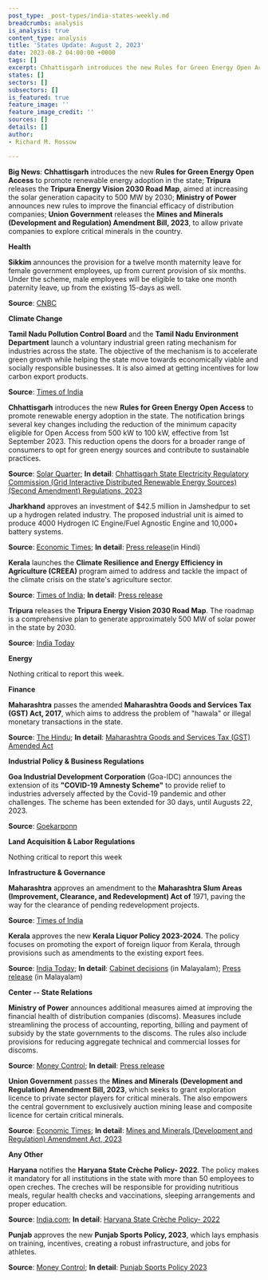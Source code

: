 ```yaml
---
post_type: _post-types/india-states-weekly.md
breadcrumbs: analysis
is_analysis: true
content_type: analysis
title: 'States Update: August 2, 2023'
date: 2023-08-2 04:00:00 +0000
tags: []
excerpt: Chhattisgarh introduces the new Rules for Green Energy Open Access to promote renewable energy adoption in the state; Tripura releases the Tripura Energy Vision 2030 Road Map, aimed at increasing the solar generation capacity to 500 MW by 2030; Ministry of Power announces new rules to improve the financial efficacy of distribution companies; Union Government releases the Mines and Minerals (Development and Regulation) Amendment Bill, 2023, to allow private companies to explore critical minerals in the country.
states: []
sectors: []
subsectors: []
is_featured: true
feature_image: ''
feature_image_credit: ''
sources: []
details: []
author:
- Richard M. Rossow

---
```

**Big News**: **Chhattisgarh** introduces the new **Rules for Green Energy Open Access** to promote renewable energy adoption in the state; **Tripura** releases the **Tripura Energy Vision 2030 Road Map**, aimed at increasing the solar generation capacity to 500 MW by 2030; **Ministry of Power** announces new rules to improve the financial efficacy of distribution companies; **Union Government** releases the **Mines and Minerals (Development and Regulation) Amendment Bill, 2023**, to allow private companies to explore critical minerals in the country.

**Health**

**Sikkim** announces the provision for a twelve month maternity leave for female government employees, up from current provision of six months. Under the scheme, male employees will be eligible to take one month paternity leave, up from the existing 15-days as well.

**Source**: [CNBC](https://www.cnbctv18.com/india/sikkim-is-first-state-to-allow-12-month-maternity-leave-for-government-staff-17354561.htm)

**Climate Change**

**Tamil Nadu Pollution Control Board** and the **Tamil Nadu Environment Department** launch a voluntary industrial green rating mechanism for industries across the state. The objective of the mechanism is to accelerate green growth while helping the state move towards economically viable and socially responsible businesses. It is also aimed at getting incentives for low carbon export products.

**Source**: [Times of India](https://timesofindia.indiatimes.com/city/chennai/now-industrial-green-ranking-in-tamil-nadu/articleshow/102186315.cms)

**Chhattisgarh** introduces the new **Rules for Green Energy Open Access** to promote renewable energy adoption in the state. The notification brings several key changes including the reduction of the minimum capacity eligible for Open Access from 500 kW to 100 kW, effective from 1st September 2023. This reduction opens the doors for a broader range of consumers to opt for green energy sources and contribute to sustainable practices.

**Source**: [Solar Quarter](https://solarquarter.com/2023/07/26/chhattisgarh-eases-access-to-green-energy-for-industrial-consumers-with-new-open-access-rules/); **In detail**: [Chhattisgarh State Electricity Regulatory Commission (Grid Interactive Distributed Renewable Energy Sources) (Second Amendment) Regulations, 2023](https://solarquarter.com/wp-content/uploads/2023/07/1690340477428.pdf)

**Jharkhand** approves an investment of $42.5 million in Jamshedpur to set up a hydrogen related industry. The proposed industrial unit is aimed to produce 4000 Hydrogen IC Engine/Fuel Agnostic Engine and 10,000+ battery systems.

**Source**: [Economic Times](https://economictimes.indiatimes.com/industry/renewables/jharkhand-cm-nod-for-countrys-first-hydrogen-fuel-related-industry/articleshow/102237582.cms); **In detail**: [Press release](http://prdjharkhand.in/iprd/view_press_release_photo.php?prid=322574)(in Hindi)

**Kerala** launches the **Climate Resilience and Energy Efficiency in Agriculture (CREEA)** program aimed to address and tackle the impact of the climate crisis on the state's agriculture sector.

**Source**: [Times of India](https://timesofindia.indiatimes.com/city/thiruvananthapuram/project-launched-to-help-farmers-fight-climate-change/articleshow/102121536.cms); **In detail**: [Press release](https://prdlive.kerala.gov.in/news/315431)

**Tripura** releases the **Tripura Energy Vision 2030 Road Map**. The roadmap is a comprehensive plan to generate approximately 500 MW of solar power in the state by 2030.

**Source**: [India Today](https://www.indiatodayne.in/tripura/story/tripura-launches-tripura-energy-vision-2030-road-map-set-target-to-generate-500-megawatt-solar-power-by-2030-621770-2023-07-27)

**Energy**

Nothing critical to report this week.

**Finance**

**Maharashtra** passes the amended **Maharashtra Goods and Services Tax (GST) Act, 2017**, which aims to address the problem of "hawala" or illegal monetary transactions in the state.

**Source**: [The Hindu](https://www.thehindu.com/news/cities/mumbai/maharashtra-assembly-passes-amends-gst-and-state-public-university-act/article65783825.ece); **In detail**: [Maharashtra Goods and Services Tax (GST) Amended Act](https://www.mahagst.gov.in/sites/default/files/MAHARASHTRA%20ACT%20NO.XXXII%20of%202023..pdf)

**Industrial Policy & Business Regulations**

**Goa Industrial Development Corporation** (Goa-IDC) announces the extension of its **"COVID-19 Amnesty Scheme"** to provide relief to industries adversely affected by the Covid-19 pandemic and other challenges. The scheme has been extended for 30 days, until Augusts 22, 2023.

**Source**: [Goekarponn](https://goemkarponn.com/goa-idc-extends-covid-19-amnesty-scheme-to-provide-relief/)

**Land Acquisition & Labor Regulations**

Nothing critical to report this week

**Infrastructure & Governance**

**Maharashtra** approves an amendment to the **Maharashtra Slum Areas (Improvement, Clearance, and Redevelopment) Act of** 1971, paving the way for the clearance of pending redevelopment projects.

**Source**: [Times of India](https://timesofindia.indiatimes.com/city/mumbai/state-govt-withdraws-tweaked-slum-areas-act-tables-fresh-bill/articleshow/102186238.cms?from=mdr)

**Kerala** approves the new **Kerala Liquor Policy 2023-2024**. The policy focuses on promoting the export of foreign liquor from Kerala, through provisions such as amendments to the existing export fees.

**Source**: [India Today](https://www.indiatoday.in/india/story/kerala-cabinet-gives-nod-to-new-liquor-policy-2412290-2023-07-27); **In detail**: [Cabinet decisions](https://prdlive.kerala.gov.in/news/315672) (in Malayalam); [Press release](https://prdlive.kerala.gov.in/news/315738) (in Malayalam)

**Center -- State Relations**  

**Ministry of Power** announces additional measures aimed at improving the financial health of distribution companies (discoms). Measures include streamlining the process of accounting, reporting, billing and payment of subsidy by the state governments to the discoms. The rules also include provisions for reducing aggregate technical and commercial losses for discoms.

**Source**: [Money Control](https://www.moneycontrol.com/news/power/centre-puts-in-place-additional-measures-to-improve-financial-health-of-discoms-11060481.html); **In detail**: [Press release](https://pib.gov.in/PressReleaseIframePage.aspx?PRID=1944122)

**Union Government** passes the **Mines and Minerals (Development and Regulation) Amendment Bill, 2023**, which seeks to grant exploration licence to private sector players for critical minerals. The also empowers the central government to exclusively auction mining lease and composite licence for certain critical minerals.

**Source**: [Economic Times](https://energy.economictimes.indiatimes.com/news/coal/ls-passes-mines-and-minerals-amendment-bill/102204801); **In detail**: [Mines and Minerals (Development and Regulation) Amendment Act, 2023](https://www.livelaw.in/pdf_upload/mines-and-minerals-development-and-regulation-amendment-bill-2023-483513.pdf)

**Any Other**

**Haryana** notifies the **Haryana State Crèche Policy- 2022**. The policy makes it mandatory for all institutions in the state with more than 50 employees to open creches. The creches will be responsible for providing nutritious meals, regular health checks and vaccinations, sleeping arrangements and proper education.

**Source**: [India.com](https://www.india.com/news/india/haryana-becomes-indias-first-state-to-bring-creche-policy-additional-chief-secretary-of-women-and-child-development-department-sumita-misra-kamlesh-dhanda-6191710/); **In detail**: [Haryana State Crèche Policy- 2022](https://cdnbbsr.s3waas.gov.in/s34c144c47ecba6f8318128703ca9e2601/uploads/2023/07/2023072571.pdf)

**Punjab** approves the new **Punjab Sports Policy, 2023**, which lays emphasis on training, incentives, creating a robust infrastructure, and jobs for athletes.

**Source**: [Money Control](https://www.moneycontrol.com/news/india/punjab-cabinet-approves-new-sports-policy-11058181.html); **In detail**: [Punjab Sports Policy 2023](https://pbsports.punjab.gov.in/pdf/Sports-Policy-2023.pdf)